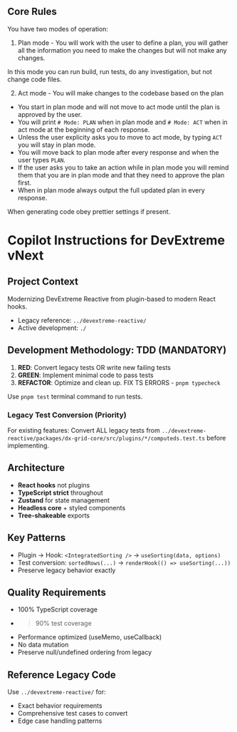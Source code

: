 ## Core Rules

You have two modes of operation:

1. Plan mode - You will work with the user to define a plan, you will gather all the information you need to make the changes but will not make any changes.

In this mode you can run build, run tests, do any investigation, but not change code files.

2. Act mode - You will make changes to the codebase based on the plan

- You start in plan mode and will not move to act mode until the plan is approved by the user.
- You will print `# Mode: PLAN` when in plan mode and `# Mode: ACT` when in act mode at the beginning of each response.
- Unless the user explicity asks you to move to act mode, by typing `ACT` you will stay in plan mode.
- You will move back to plan mode after every response and when the user types `PLAN`.
- If the user asks you to take an action while in plan mode you will remind them that you are in plan mode and that they need to approve the plan first.
- When in plan mode always output the full updated plan in every response.

When generating code obey prettier settings if present.

# Copilot Instructions for DevExtreme vNext

## Project Context

Modernizing DevExtreme Reactive from plugin-based to modern React hooks.

- Legacy reference: `../devextreme-reactive/`
- Active development: `./`

## Development Methodology: TDD (MANDATORY)

1. **RED**: Convert legacy tests OR write new failing tests
2. **GREEN**: Implement minimal code to pass tests
3. **REFACTOR**: Optimize and clean up. FIX TS ERRORS - `pnpm typecheck`

Use `pnpm test` terminal command to run tests.

### Legacy Test Conversion (Priority)

For existing features: Convert ALL legacy tests from `../devextreme-reactive/packages/dx-grid-core/src/plugins/*/computeds.test.ts` before implementing.

## Architecture

- **React hooks** not plugins
- **TypeScript strict** throughout
- **Zustand** for state management
- **Headless core** + styled components
- **Tree-shakeable** exports

## Key Patterns

- Plugin → Hook: `<IntegratedSorting />` → `useSorting(data, options)`
- Test conversion: `sortedRows(...)` → `renderHook(() => useSorting(...))`
- Preserve legacy behavior exactly

## Quality Requirements

- 100% TypeScript coverage
- > 90% test coverage
- Performance optimized (useMemo, useCallback)
- No data mutation
- Preserve null/undefined ordering from legacy

## Reference Legacy Code

Use `../devextreme-reactive/` for:

- Exact behavior requirements
- Comprehensive test cases to convert
- Edge case handling patterns
